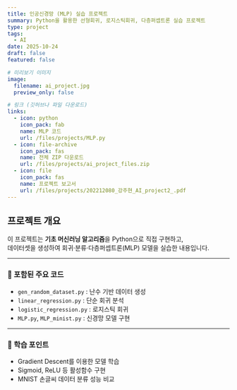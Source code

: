 ```yaml
---
title: 인공신경망 (MLP) 실습 프로젝트
summary: Python을 활용한 선형회귀, 로지스틱회귀, 다층퍼셉트론 실습 프로젝트
type: project
tags:
  - AI
date: 2025-10-24
draft: false
featured: false

# 미리보기 이미지
image:
  filename: ai_project.jpg
  preview_only: false

# 링크 (깃허브나 파일 다운로드)
links:
  - icon: python
    icon_pack: fab
    name: MLP 코드
    url: /files/projects/MLP.py
  - icon: file-archive
    icon_pack: fas
    name: 전체 ZIP 다운로드
    url: /files/projects/ai_project_files.zip
  - icon: file
    icon_pack: fas
    name: 프로젝트 보고서
    url: /files/projects/202212080_강주현_AI_project2_.pdf
---
```



## 프로젝트 개요
이 프로젝트는 **기초 머신러닝 알고리즘**을 Python으로 직접 구현하고,  
데이터셋을 생성하여 회귀·분류·다층퍼셉트론(MLP) 모델을 실습한 내용입니다.

---

### 📘 포함된 주요 코드
- `gen_random_dataset.py` : 난수 기반 데이터 생성  
- `linear_regression.py` : 단순 회귀 분석  
- `logistic_regression.py` : 로지스틱 회귀  
- `MLP.py`, `MLP_minist.py` : 신경망 모델 구현  

---

### 🧠 학습 포인트
- Gradient Descent를 이용한 모델 학습
- Sigmoid, ReLU 등 활성함수 구현
- MNIST 손글씨 데이터 분류 성능 비교